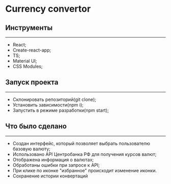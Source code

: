 # Currency convertor
## Инструменты
***
- React;
- Create-react-app;
- TS;
- Material UI;
- CSS Modules;
## Запуск проекта
***
- Склонировать репозиторий(git clone);
- Установить зависимости(npm i);
- Запустить в режиме разработки(npm start);
## Что было сделано
***
- Создан интерфейс, который позволяет выбрать пользователю базовую валюту;
- Использовано API Центробанка РФ для получения курсов валют;
- Отображена информация о валютах;
- Обработаны ошибки при запросе к API;
- При клике по иконке "избранное" происходит изменение иконки.
- Сохранение истории конвертаций
